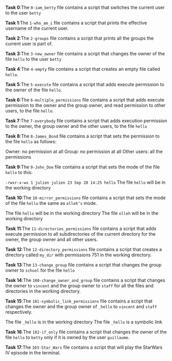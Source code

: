 **Task 0**:The `0-iam_betty` file contains a script that switches the current user to the user `betty`

**Task 1**:The `1-who_am_i` file contains a script that prints the effective username of the current user.

**Task 2**:The `2-groups` file contains a script that prints all the groups the current user is part of.

**Task 3**:The `3-new_owner` file contains  a script that changes the owner of the file `hello` to the user `betty`

**Task 4**:The `4-empty` file contains a script that creates an empty file called `hello`.

**Task 5**:The `5-execute` file contains a script that adds execute permission to the owner of the file `hello`.

**Task 6**:The `6-multiple_permissions` file contains a script that adds execute permission to the owner and the group owner, and read permission to other users, to the file `hello`.

**Task 7**:The `7-everybody` file contains a script that adds execution permission to the owner, the group owner and the other users, to the file `hello`
 
**Task 8**:The `8-James_Bond` file contains a script that sets the permission to the file `hello` as follows:

Owner: no permission at all
Group: no permission at all
Other users: all the permissions

**Task 9**:The `9-John_Doe` file contains  a script that sets the mode of the file `hello` to this:

`-rwxr-x-wx 1 julien julien 23 Sep 20 14:25 hello`
The file `hello` will be in the working directory

**Task 10**:The `10-mirror_permissions` file contains a script that sets the mode of the file `hello` the same as `olleh’s` mode.

The file `hello` will be in the working directory
The file `olleh` will be in the working directory

**Task 11**:The `11-directories_permissions` file contains a script that adds execute permission to all subdirectories of the current directory for the owner, the group owner and all other users.

**Task 12**:The `12-directory_permissions` file contains a script that creates a directory called `my_dir` with permissions 751 in the working directory.

**Task 13**:The `13-change_group` file contains a script that changes the group owner to `school` for the file `hello`

**Task 14**:The `100-change_owner_and_group` file contains a script that changes the owner to `vincent` and the group owner to `staff` for all the files and directories in the working directory.

**Task 15**:The `101-symbolic_link_permissions` file contains a script that changes the owner and the group owner of `_hello` to `vincent` and `staff` respectively.

The file `_hello` is in the working directory
The file `_hello` is a symbolic link

**Task 16**:The `102-if_only` file contains a script that changes the owner of the file `hello` to `betty` only if it is owned by the user `guillaume`.

**Task 17**:The `103-Star_Wars` file contains a script that will play the StarWars IV episode in the terminal.
 
